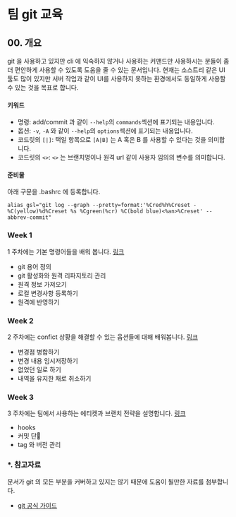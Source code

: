 # 팀 git 교육

## 00. 개요
 
git 을 사용하고 있지만 cli 에 익숙하지 않거나 사용하는 커맨드만 사용하시는 분들이 좀 더 편안하게 사용할 수 있도록 도움을 줄 수 있는 문서입니다. 현재는 소스트리 같은 UI 툴도 많이 있지만 서버 작업과 같이 UI를 사용하지 못하는 환경에서도 동일하게 사용할 수 있는 것을 목표로 합니다.

#### 키워드
- 명령: add/commit 과 같이 `--help`의 `commands`섹션에 표기되는 내용입니다.
- 옵션: `-v`, `-A` 와 같이 `--help`의 `options`섹션에 표기되는 내용입니다.
- 코드릿의 `[|]`: 택일 항목으로 `[A|B]` 는 A 혹은 B 를 사용할 수 있다는 것을 의미합니다.
- 코드릿의 `<>`: `<>` 는 브랜치명이나 원격 url 같이 사용자 임의의 변수를 의미합니다. 

#### 준비물
아래 구문을 .bashrc 에 등록합니다.
```
alias gsl="git log --graph --pretty=format:'%Cred%h%Creset -%C(yellow)%d%Creset %s %Cgreen(%cr) %C(bold blue)<%an>%Creset' --abbrev-commit"
```

### Week 1
1 주차에는 기본 명령어들을 배워 봅니다. [링크](https://github.com/juneyoung/git_edu/tree/main/week1)
- git 용어 정의
- git 활성화와 원격 리파지토리 관리
- 원격 정보 가져오기
- 로컬 변경사항 등록하기
- 원격에 반영하기

### Week 2
2 주차에는 confict 상황을 해결할 수 있는 옵션들에 대해 배워봅니다. [링크](https://github.com/juneyoung/git_edu/tree/main/week2)
- 변경점 병합하기
- 변경 내용 임시저장하기
- 없었던 일로 하기
- 내역을 유지한 채로 취소하기

### Week 3
3 주차에는 팀에서 사용하는 에티켓과 브랜치 전략을 설명합니다. [링크](https://github.com/juneyoung/git_edu/tree/main/week3)
- hooks
- 커밋 단
- tag 와 버전 관리

### *. 참고자료
문서가 git 의 모든 부분을 커버하고 있지는 않기 때문에 도움이 될만한 자료를 첨부합니다.
- [git 공식 가이드](https://git-scm.com/about/branching-and-merging)
